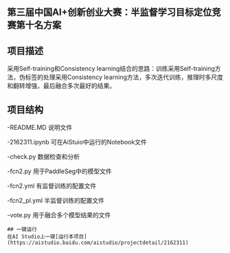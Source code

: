 ## 第三届中国AI+创新创业大赛：半监督学习目标定位竞赛第十名方案


## 项目描述
采用Self-training和Consistency learning结合的思路：训练采用Self-training方法，伪标签的处理采用Consistency learning方法，多次迭代训练，推理时多尺度和翻转增强，最后融合多次最好的结果。



## 项目结构
-README.MD       说明文件

-2162311.ipynb   可在AiStuio中运行的Notebook文件

-check.py        数据检查和分析

-fcn2.py         用于PaddleSeg中的模型文件

-fcn2.yml        有监督训练的配置文件

-fcn2_pl.yml     半监督训练的配置文件

-vote.py         用于融合多个模型结果的文件


```
## 一键运行
在AI Studio上一键[运行本项目](https://aistudio.baidu.com/aistudio/projectdetail/2162311)

